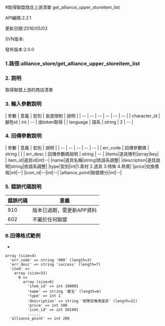 #取得聯盟商店上游清單 get_alliance_upper_storeitem_list


API編碼:2.2.1

> 


更新日期:2016/05/03

> 

SVN版本:

> 

發布版本:2.0.0
### 1.路徑:alliance_store/get_alliance_upper_storeitem_list

### 2. 說明

取得聯盟上游的商店清單


### 3. 輸入參數說明


| 參數 | 意義 | 型別 | 長度限制 | 說明 |
| -- | -- | -- | -- | -- | -- |
| character_id | 腳色id | int | -- | 由token取得 |
| language | 語系 | string | 2 | -- |

### 4. 回傳參數說明
| 參數 | 意義 | 型別 | 說明 |
| -- | -- | -- | -- | -- |
| err_code | 回傳參數碼 | string |  |
| err_desc | 回傳參數碼說明 | string | -- |
|items|道具陣列|array|key|
| item_id|道具id|int|--|
|name|道具名稱|string|依語系調整|
|description|道具說明|string|依語系調整|
|type|型別|int|1.素材 2.道具 3.特殊 4.熱賣|
|price|兌換價格|int|--|
|icon_id|--|int|--|
|alliance_point|聯盟積分|int|--|

### 5. 錯誤代碼說明
|錯誤代碼|意義|
|--|--|
|910|版本已過期，需更新APP資料|
|602|不屬於任何聯盟|


### 6.回傳格式範例

*

```
array (size=4)
  'err_code' => string '000' (length=3)
  'err_desc' => string 'success' (length=7)
  'item' => 
    array (size=31)
      0 => 
        array (size=6)
          'item_id' => int 100001
          'name' => string '碧玉' (length=6)
          'type' => int 1
          'description' => string '部隊召喚用道具' (length=21)
          'price' => int 100
          'icon_id' => int 501001
          ......
  'alliance_point' => int 280

```

